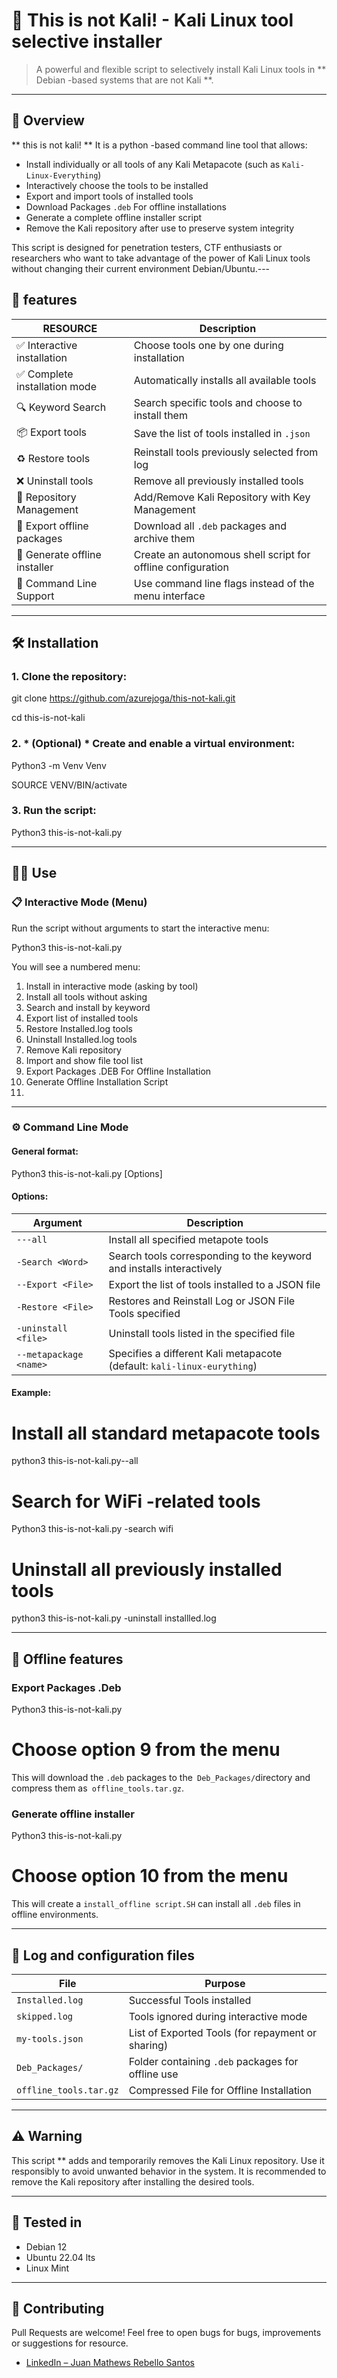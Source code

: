 # 🎯 This is not Kali! - Kali Linux tool selective installer

> A powerful and flexible script to selectively install Kali Linux tools in ** Debian -based systems that are not Kali **.

---

## 🧭 Overview

** this is not kali! ** It is a python -based command line tool that allows:

* Install individually or all tools of any Kali Metapacote (such as `Kali-Linux-Everything`)
* Interactively choose the tools to be installed
* Export and import tools of installed tools
* Download Packages `.deb` For offline installations
* Generate a complete offline installer script
* Remove the Kali repository after use to preserve system integrity

This script is designed for penetration testers, CTF enthusiasts or researchers who want to take advantage of the power of Kali Linux tools without changing their current environment Debian/Ubuntu.---

## 🚀 features

| RESOURCE | Description |
| ----------------------------- | ------------------------------------------------------------------------------------------------------------------------------------------------------------------------------------
| ✅ Interactive installation | Choose tools one by one during installation |
| ✅ Complete installation mode | Automatically installs all available tools |
| 🔍 Keyword Search | Search specific tools and choose to install them |
| 📦 Export tools | Save the list of tools installed in `.json` |
| ♻ Restore tools | Reinstall tools previously selected from log |
| ❌ Uninstall tools | Remove all previously installed tools |
| 🧪 Repository Management | Add/Remove Kali Repository with Key Management |
| 💾 Export offline packages | Download all `.deb` packages and archive them |
| 📜 Generate offline installer | Create an autonomous shell script for offline configuration |
| 🧠 Command Line Support | Use command line flags instead of the menu interface |
---

## 🛠 Installation

### 1. Clone the repository:

   git clone https://github.com/azurejoga/this-not-kali.git

   cd this-is-not-kali

### 2. * (Optional) * Create and enable a virtual environment:

   Python3 -m Venv Venv

   SOURCE VENV/BIN/activate

### 3. Run the script:

   Python3 this-is-not-kali.py



---

## 🧑‍💻 Use

### 📋 Interactive Mode (Menu)

Run the script without arguments to start the interactive menu:

Python3 this-is-not-kali.py


You will see a numbered menu:


1. Install in interactive mode (asking by tool)
2. Install all tools without asking
3. Search and install by keyword
4. Export list of installed tools
5. Restore Installed.log tools
6. Uninstall Installed.log tools
7. Remove Kali repository
8. Import and show file tool list
9. Export Packages .DEB For Offline Installation
10. Generate Offline Installation Script
0.


---

### ⚙ Command Line Mode

#### General format:

Python3 this-is-not-kali.py [Options]


#### Options:

| Argument | Description |
| ---------------------- | ---------------------------------------------------------------------------------------------------------------------------------------------------------------------------------------------------------------------------------
| `---all` | Install all specified metapote tools |
| `-Search <Word>` | Search tools corresponding to the keyword and installs interactively |
| `--Export <File>` | Export the list of tools installed to a JSON file |
| `-Restore <File>` | Restores and Reinstall Log or JSON File Tools specified |
| `-uninstall <file>` | Uninstall tools listed in the specified file |
| `--metapackage <name>` | Specifies a different Kali metapacote (default: `kali-linux-eurything`) |

#### Example:


# Install all standard metapacote tools
python3 this-is-not-kali.py--all

# Search for WiFi -related tools
Python3 this-is-not-kali.py -search wifi

# Uninstall all previously installed tools
python3 this-is-not-kali.py -uninstall installled.log


---

## 📡 Offline features

### Export Packages .Deb


Python3 this-is-not-kali.py
# Choose option 9 from the menu


This will download the `.deb` packages to the` Deb_Packages/`directory and compress them as` offline_tools.tar.gz`.

### Generate offline installer


Python3 this-is-not-kali.py
# Choose option 10 from the menu


This will create a `install_offline script.SH` can install all `.deb` files in offline environments.

---

## 📁 Log and configuration files

| File | Purpose |
| ---------------------- | ---------------------------------------------------------------------------------------------------------------------------------------------------------------------------------------------------
| `Installed.log` | Successful Tools installed |
| `skipped.log` | Tools ignored during interactive mode |
| `my-tools.json` | List of Exported Tools (for repayment or sharing) |
| `Deb_Packages/` | Folder containing `.deb` packages for offline use |
| `offline_tools.tar.gz` | Compressed File for Offline Installation |

---

## ⚠ Warning

This script ** adds and temporarily removes the Kali Linux repository. Use it responsibly to avoid unwanted behavior in the system. It is recommended to remove the Kali repository after installing the desired tools.

---

## 🧪 Tested in

* Debian 12
* Ubuntu 22.04 lts
* Linux Mint

---

## 🤝 Contributing

Pull Requests are welcome! Feel free to open bugs for bugs, improvements or suggestions for resource.

* [LinkedIn – Juan Mathews Rebello Santos](https://linkedin.com/in/juan-mathews-rebello-santos-/)


